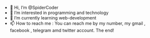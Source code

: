 - 👋 Hi, I’m @SpiderCoder
- 👀 I’m interested in programming and technology
- 🌱 I’m currently learning web-development
- 📫 How to reach me : You can reach me by my number, my gmail , facebook , telegram amd twitter account.
The end!

<!---
SpiderC0der/SpiderC0der is a ✨ special ✨ repository because its `README.md` (this file) appears on your GitHub profile.
You can click the Preview link to take a look at your changes.
--->
